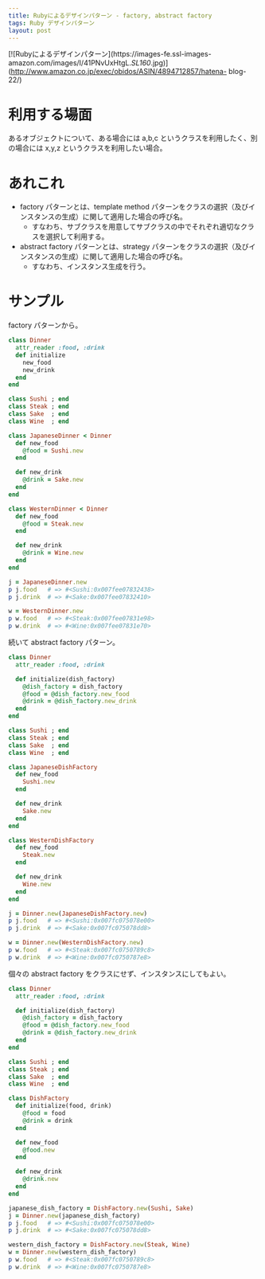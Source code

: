 ```yaml
---
title: Rubyによるデザインパターン - factory, abstract factory
tags: Ruby デザインパターン
layout: post
---
```


[![Rubyによるデザインパターン](https://images-fe.ssl-images-
amazon.com/images/I/41PNvUxHtgL._SL160_.jpg)](http://www.amazon.co.jp/exec/obidos/ASIN/4894712857/hatena-
blog-22/)

# 利用する場面

あるオブジェクトについて、ある場合には a,b,c というクラスを利用したく、別の場合には x,y,z というクラスを利用したい場合。

# あれこれ

- factory パターンとは、template method パターンをクラスの選択（及びインスタンスの生成）に関して適用した場合の呼び名。
  - すなわち、サブクラスを用意してサブクラスの中でそれぞれ適切なクラスを選択して利用する。
- abstract factory パターンとは、strategy パターンをクラスの選択（及びインスタンスの生成）に関して適用した場合の呼び名。
  - すなわち、インスタンス生成を行う。

# サンプル

factory パターンから。

```ruby
class Dinner
  attr_reader :food, :drink
  def initialize
    new_food
    new_drink
  end
end

class Sushi ; end
class Steak ; end
class Sake  ; end
class Wine  ; end

class JapaneseDinner < Dinner
  def new_food
    @food = Sushi.new
  end

  def new_drink
    @drink = Sake.new
  end
end

class WesternDinner < Dinner
  def new_food
    @food = Steak.new
  end

  def new_drink
    @drink = Wine.new
  end
end

j = JapaneseDinner.new
p j.food   # => #<Sushi:0x007fee07832438>
p j.drink  # => #<Sake:0x007fee07832410>

w = WesternDinner.new
p w.food   # => #<Steak:0x007fee07831e98>
p w.drink  # => #<Wine:0x007fee07831e70>
```

続いて abstract factory パターン。

```ruby
class Dinner
  attr_reader :food, :drink

  def initialize(dish_factory)
    @dish_factory = dish_factory
    @food = @dish_factory.new_food
    @drink = @dish_factory.new_drink
  end
end

class Sushi ; end
class Steak ; end
class Sake  ; end
class Wine  ; end

class JapaneseDishFactory
  def new_food
    Sushi.new
  end

  def new_drink
    Sake.new
  end
end

class WesternDishFactory
  def new_food
    Steak.new
  end

  def new_drink
    Wine.new
  end
end

j = Dinner.new(JapaneseDishFactory.new)
p j.food   # => #<Sushi:0x007fc075078e00>
p j.drink  # => #<Sake:0x007fc075078dd8>

w = Dinner.new(WesternDishFactory.new)
p w.food   # => #<Steak:0x007fc0750789c8>
p w.drink  # => #<Wine:0x007fc0750787e8>
```

個々の abstract factory をクラスにせず、インスタンスにしてもよい。

```ruby
class Dinner
  attr_reader :food, :drink

  def initialize(dish_factory)
    @dish_factory = dish_factory
    @food = @dish_factory.new_food
    @drink = @dish_factory.new_drink
  end
end

class Sushi ; end
class Steak ; end
class Sake  ; end
class Wine  ; end

class DishFactory
  def initialize(food, drink)
    @food = food
    @drink = drink
  end

  def new_food
    @food.new
  end

  def new_drink
    @drink.new
  end
end

japanese_dish_factory = DishFactory.new(Sushi, Sake)
j = Dinner.new(japanese_dish_factory)
p j.food   # => #<Sushi:0x007fc075078e00>
p j.drink  # => #<Sake:0x007fc075078dd8>

western_dish_factory = DishFactory.new(Steak, Wine)
w = Dinner.new(western_dish_factory)
p w.food   # => #<Steak:0x007fc0750789c8>
p w.drink  # => #<Wine:0x007fc0750787e8>
```
